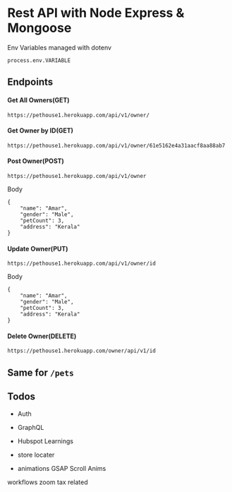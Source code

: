 # Rest API with Node Express & Mongoose 

Env Variables managed with dotenv

```
process.env.VARIABLE 
```

## Endpoints

#### Get All Owners(GET)
`https://pethouse1.herokuapp.com/api/v1/owner/` 

#### Get Owner by ID(GET)
`https://pethouse1.herokuapp.com/api/v1/owner/61e5162e4a31aacf8aa88ab7` 

#### Post Owner(POST)
`https://pethouse1.herokuapp.com/api/v1/owner`

Body
```
{
    "name": "Amar",
    "gender": "Male",
    "petCount": 3,
    "address": "Kerala"
}
``` 

#### Update Owner(PUT)
`https://pethouse1.herokuapp.com/api/v1/owner/id`

Body
```
{
    "name": "Amar",
    "gender": "Male",
    "petCount": 3,
    "address": "Kerala"
}
``` 

#### Delete Owner(DELETE)
`https://pethouse1.herokuapp.com/owner/api/v1/id`

## Same for `/pets`

## Todos

- Auth
- GraphQL

- Hubspot Learnings 
- store locater 
- animations GSAP Scroll Anims

workflows
zoom 
tax related 
